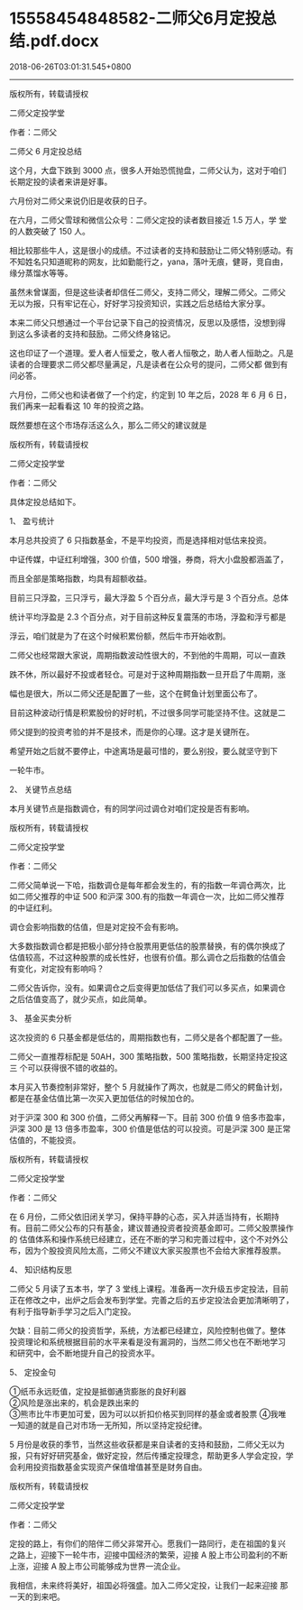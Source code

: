 # 15558454848582-二师父6月定投总结.pdf.docx

2018-06-26T03:01:31.545+0800

----

版权所有，转载请授权

二师父定投学堂

作者：二师父

二师父 6 月定投总结 

这个月，大盘下跌到 3000 点，很多人开始恐慌抛盘，二师父认为，这对于咱们 长期定投的读者来讲是好事。 

六月份对二师父来说仍旧是收获的日子。 

在六月，二师父雪球和微信公众号：二师父定投的读者数目接近 1\.5 万人，学 堂的人数突破了 150 人。 

相比较那些牛人，这是很小的成绩。不过读者的支持和鼓励让二师父特别感动。有不知姓名只知道昵称的网友，比如勤能行之，yana，落叶无痕，健哥，竞自由，缘分蒸馏水等等。 

虽然未曾谋面，但是这些读者却信任二师父，支持二师父，理解二师父。二师父 无以为报，只有牢记在心，好好学习投资知识，实践之后总结给大家分享。 

本来二师父只想通过一个平台记录下自己的投资情况，反思以及感悟，没想到得 到这么多读者的支持和鼓励。二师父终身铭记。 

这也印证了一个道理。爱人者人恒爱之，敬人者人恒敬之，助人者人恒助之。凡是读者的合理要求二师父都尽量满足，凡是读者在公众号的提问，二师父都 做到有问必答。 

六月份，二师父也和读者做了一个约定，约定到 10 年之后，2028 年 6 月 6 日，我们再来一起看看这 10 年的投资之路。 

既然要想在这个市场存活这么久，那么二师父的建议就是 

版权所有，转载请授权

二师父定投学堂

作者：二师父

具体定投总结如下。 

1、	盈亏统计 

本月总共投资了 6 只指数基金，不是平均投资，而是选择相对低估来投资。 

中证传媒，中证红利增强，300 价值，500 增强，券商，将大小盘股都涵盖了，

而且全部是策略指数，均具有超额收益。 

目前三只浮盈，三只浮亏，最大浮盈 5 个百分点，最大浮亏是 3 个百分点。总体

统计平均浮盈是 2\.3 个百分点，对于目前这种反复震荡的市场，浮盈和浮亏都是

浮云，咱们就是为了在这个时候积累份额，然后牛市开始收割。 

二师父也经常跟大家说，周期指数波动性很大的，不到他的牛周期，可以一直跌

跌不休，所以最好不投或者轻仓。可是对于这种周期指数一旦开启了牛周期，涨

幅也是很大，所以二师父还是配置了一些，这个在鳄鱼计划里面公布了。 

目前这种波动行情是积累股份的好时机，不过很多同学可能坚持不住。这就是二

师父提到的投资考验的并不是技术，而是你的心理。这才是关键所在。 

希望开始之后就不要停止，中途离场是最可惜的，要么别投，要么就坚守到下

一轮牛市。 

2、	关键节点总结 

本月关键节点是指数调仓，有的同学问过调仓对咱们定投是否有影响。 

版权所有，转载请授权

二师父定投学堂

作者：二师父

二师父简单说一下哈，指数调仓是每年都会发生的，有的指数一年调仓两次，比 如二师父推荐的中证 500 和沪深 300\.有的指数一年调仓一次，比如二师父推荐 的中证红利。 

调仓会影响指数的估值，但是对定投不会有影响。 

大多数指数调仓都是把极小部分持仓股票用更低估的股票替换，有的偶尔换成了 估值较高，不过这种股票的成长性好，也很有价值。那么调仓之后指数的估值会 有变化，对定投有影响吗？ 

二师父告诉你，没有。如果调仓之后变得更加低估了我们可以多买点，如果调仓 之后估值变高了，就少买点，如此简单。 

3、	基金买卖分析 

这次投资的 6 只基金都是低估的，周期指数也有，二师父是各个都配置了一些。 

二师父一直推荐标配是 50AH，300 策略指数，500 策略指数，长期坚持定投这三 个可以获得很不错的收益的。 

本月买入节奏控制非常好，整个 5 月就操作了两次，也就是二师父的鳄鱼计划，都是在基金估值比第一次买入更加低估的时候加仓的。 

对于沪深 300 和 300 价值，二师父再解释一下。目前 300 价值 9 倍多市盈率，沪深 300 是 13 倍多市盈率，300 价值是低估的可以投资。可是沪深 300 是正常 估值的，不能投资。 

版权所有，转载请授权

二师父定投学堂

作者：二师父

在 6 月份，二师父依旧闭关学习，保持平静的心态，买入并适当持有，长期持有。目前二师父公布的只有基金，建议普通投资者投资基金即可。二师父股票操作的 估值体系和操作系统已经建立，还在不断的学习和完善过程中，这个不对外公布，因为个股投资风险太高，二师父不建议大家买股票也不会给大家推荐股票。 

4、	知识结构反思 

二师父 5 月读了五本书，学了 3 堂线上课程。准备再一次升级五步定投法，目前 正在修改之中，出炉之后会发布到学堂。完善之后的五步定投法会更加清晰明了，有利于指导新手学习之后入门定投。 

欠缺：目前二师父的投资哲学，系统，方法都已经建立，风险控制也做了。整体 投资理论和系统根据目前的水平来看是没有漏洞的，当然二师父也在不断地学习 和研究中，会不断地提升自己的投资水平。 

5、	定投金句 

①纸币永远贬值，定投是抵御通货膨胀的良好利器   
②风险是涨出来的，机会是跌出来的   
③熊市比牛市更加可爱，因为可以以折扣价格买到同样的基金或者股票 ④我唯一知道的就是自己对市场一无所知，所以坚持定投纪律。 

5 月份是收获的季节，当然这些收获都是来自读者的支持和鼓励，二师父无以为 报，只有好好研究基金，做好定投，然后传播定投理念，帮助更多人学会定投，学会利用投资指数基金实现资产保值增值甚至是财务自由。 

版权所有，转载请授权

二师父定投学堂

作者：二师父

定投的路上，有你们的陪伴二师父非常开心。愿我们一路同行，走在祖国的复兴 之路上，迎接下一轮牛市，迎接中国经济的繁荣，迎接 A 股上市公司盈利的不断 上涨，迎接 A 股上市公司能够成为世界一流企业。 

我相信，未来终将美好，祖国必将强盛。加入二师父定投，让我们一起来迎接 那一天的到来吧。 

